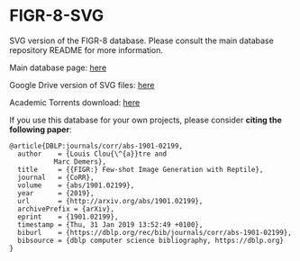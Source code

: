 # FIGR-8-SVG

SVG version of the FIGR-8 database. Please consult the main database repository README for more information.

Main database page: [here](https://github.com/marcdemers/FIGR-8/ "FIGR-8-PNG")

Google Drive version of SVG files: [here](http://bit.ly/FIGR-8-SVG "FIGR-8-SVG GoogleDrive")

Academic Torrents download: [here](http://academictorrents.com/details/55911e0af5be7c7ccbbff5d35a8a8dfc2275bc50 "FIGR-8-SVG Academic Torrents")


If you use this database for your own projects, please consider __citing the following paper__:

	@article{DBLP:journals/corr/abs-1901-02199,
	  author    = {Louis Clou{\^{a}}tre and
		       Marc Demers},
	  title     = {{FIGR:} Few-shot Image Generation with Reptile},
	  journal   = {CoRR},
	  volume    = {abs/1901.02199},
	  year      = {2019},
	  url       = {http://arxiv.org/abs/1901.02199},
	  archivePrefix = {arXiv},
	  eprint    = {1901.02199},
	  timestamp = {Thu, 31 Jan 2019 13:52:49 +0100},
	  biburl    = {https://dblp.org/rec/bib/journals/corr/abs-1901-02199},
	  bibsource = {dblp computer science bibliography, https://dblp.org}
	}



